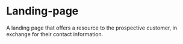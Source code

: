 # Landing-page
A landing page that offers a resource to the prospective customer, in exchange for their contact information.
